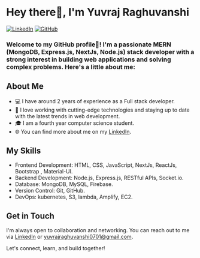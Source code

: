 # Hey there👋, I'm Yuvraj Raghuvanshi

[![LinkedIn](https://img.shields.io/badge/LinkedIn-Yuvraj-blue)](https://www.linkedin.com/in/yuvraj-raghuvanshi-7911281b7/)
[![GitHub](https://img.shields.io/badge/GitHub-yuvrajrag-orange)](https://github.com/yuvrajrag)

### Welcome to my GitHub profile🚀! I'm a passionate MERN (MongoDB, Express.js, NextJs, Node.js) stack developer with a strong interest in building web applications and solving complex problems. Here's a little about me:

## About Me

- 💻 I have around 2 years of experience as a Full stack developer.
- 🌟 I love working with cutting-edge technologies and staying up to date with the latest trends in web development.
- 🎓 I am a fourth year computer science student.
- 🌐 You can find more about me on my [LinkedIn](https://www.linkedin.com/in/yuvraj-raghuvanshi-7911281b7/).

## My Skills

- Frontend Development: HTML, CSS, JavaScript, NextJs, ReactJs, Bootstrap , Material-UI.
- Backend Development: Node.js, Express.js, RESTful APIs, Socket.io.
- Database: MongoDB, MySQL, Firebase.
- Version Control: Git, GitHub.
- DevOps: kubernetes, S3, lambda, Amplify, EC2.

## Get in Touch

I'm always open to collaboration and networking. You can reach out to me via [LinkedIn](https://www.linkedin.com/in/yuvraj-raghuvanshi-7911281b7/) or [yuvrajraghuvanshi0701@gmail.com](mailto:yuvrajraghuvanshi0701@gmail.com).

Let's connect, learn, and build together!
